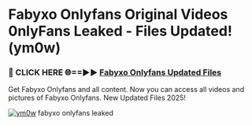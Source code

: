 # Fabyxo Onlyfans Original Videos 0nlyFans Leaked - Files Updated! (ym0w)

<h3>🔴 CLICK HERE 🌐==►► <a href="https://tinyurl.com/2wckxsce" rel="nofollow">Fabyxo Onlyfans Updated Files</a></h3>

Get Fabyxo Onlyfans and all content. Now you can access all videos and pictures of Fabyxo Onlyfans. New Updated Files 2025!

[![ym0w](https://i.imgur.com/AFduVYN.gif)](https://tinyurl.com/2wckxsce)
fabyxo onlyfans leaked